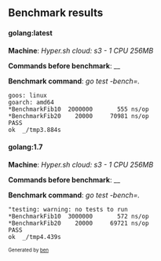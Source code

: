 ## Benchmark results


#### golang:latest

**Machine**: _Hyper.sh cloud: s3 - 1 CPU 256MB_

**Commands before benchmark**: __

**Benchmark command**: _go test -bench=._

~~~
goos: linux
goarch: amd64
*BenchmarkFib10  2000000       555 ns/op
*BenchmarkFib20    20000     70981 ns/op
PASS
ok  _/tmp3.884s

~~~


#### golang:1.7

**Machine**: _Hyper.sh cloud: s3 - 1 CPU 256MB_

**Commands before benchmark**: __

**Benchmark command**: _go test -bench=._

~~~
"testing: warning: no tests to run
*BenchmarkFib10  3000000       572 ns/op
*BenchmarkFib20    20000     69721 ns/op
PASS
ok  _/tmp4.439s

~~~



<sub><sup>Generated by [ben](https://github.com/drish/ben)</sup></sub>
